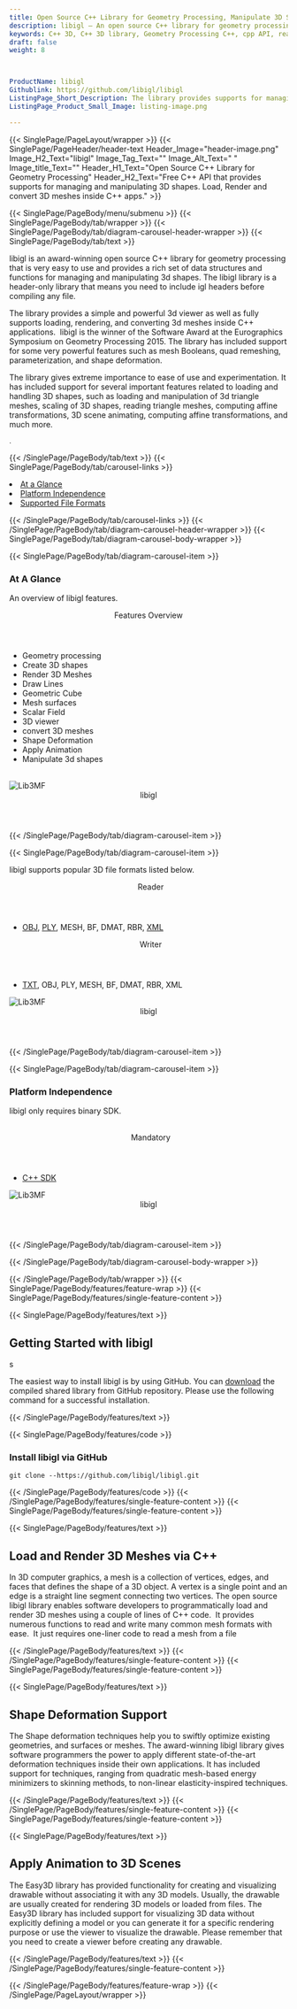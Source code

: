 ```yaml
---
title: Open Source C++ Library for Geometry Processing, Manipulate 3D Shapes
description: libigl – An open source C++ library for geometry processing, load & handle 3D shapes, scaling of 3D shapes, reading triangle meshes, 3D scene animating & more.
keywords: C++ 3D, C++ 3D library, Geometry Processing C++, cpp API, read 3D Files, write 3D Files, convert 3D Files, Open Source 3D library, Render 3D files, Open Source Cpp Library, 3D Modeling creation, read 3D Files Rendering, 3D Files Processing, 3d viewer support, 3d triangle meshes, scaling of 3D shapes
draft: false
weight: 8



ProductName: libigl  
Githublink: https://github.com/libigl/libigl
ListingPage_Short_Description: The library provides supports for managing and manipulating 3D shapes as well as loading and rendering 3D meshes with ease.
ListingPage_Product_Small_Image: listing-image.png 

---
```


{{< SinglePage/PageLayout/wrapper >}}
{{< SinglePage/PageHeader/header-text
Header_Image="header-image.png"
Image_H2_Text="libigl"
Image_Tag_Text=""
Image_Alt_Text=" "
Image_title_Text=""
Header_H1_Text="Open Source C++ Library for Geometry Processing"
Header_H2_Text="Free C++ API that provides supports for managing and manipulating 3D shapes. Load, Render and convert 3D meshes inside C++ apps." >}}

{{< SinglePage/PageBody/menu/submenu >}}
{{< SinglePage/PageBody/tab/wrapper >}}
{{< SinglePage/PageBody/tab/diagram-carousel-header-wrapper >}}
{{< SinglePage/PageBody/tab/text >}}



<p>libigl is an award-winning open source C++ library for geometry processing that is very easy to use and provides a rich set of data structures and functions for managing and manipulating 3d shapes. The libigl library is a header-only library that means you need to include igl headers before compiling any file.</p>
<p>The library provides a simple and powerful 3d viewer as well as fully supports loading, rendering, and converting 3d meshes inside C++ applications.  libigl is the winner of the Software Award at the Eurographics Symposium on Geometry Processing 2015. The library has included support for some very powerful features such as mesh Booleans, quad remeshing, parameterization, and shape deformation.</p>
<p>The library gives extreme importance to ease of use and experimentation. It has included support for several important features related to loading and handling 3D shapes, such as loading and manipulation of 3d triangle meshes, scaling of 3D shapes, reading triangle meshes, computing affine transformations, 3D scene animating, computing affine transformations, and much more.</p>
<p><span style="font-size: 12.16px;">.</span></p>

{{< /SinglePage/PageBody/tab/text >}}
{{< SinglePage/PageBody/tab/carousel-links >}}

<li data-target="#diagramcarousel" data-slide-to="0"><a href="#">At a Glance</a></li>
<li data-target="#diagramcarousel" data-slide-to="2"><a href="#">Platform Independence</a></li>
<li data-target="#diagramcarousel" data-slide-to="1"><a class="activetab" href="#">Supported File Formats</a></li>


{{< /SinglePage/PageBody/tab/carousel-links >}}
{{< /SinglePage/PageBody/tab/diagram-carousel-header-wrapper >}}
{{< SinglePage/PageBody/tab/diagram-carousel-body-wrapper >}}

{{< SinglePage/PageBody/tab/diagram-carousel-item >}}
<h3>At A Glance</h3>
<p>An overview of libigl features.</p>
<div class="diagram1 d1-poi">
<div class="d1-row">
<div class="d1-col d1-right"><header>Features Overview</header>
<ul>
<li>Geometry processing</li>
<li>Create 3D shapes</li>
<li>Render 3D Meshes</li>
<li>Draw Lines</li>
<li>Geometric Cube</li>
<li>Mesh surfaces</li>
<li>Scalar Field</li>
<li>3D viewer</li>
<li>convert 3D meshes</li>
<li>Shape Deformation</li>
<li>Apply Animation</li>
<li>Manipulate 3d shapes</li>
</ul>
</div>
<!--/left-->
<div class="d1-col d1-right"> </div>
</div>
<div class="d1-logo"><img class="bg-white" src='listing-image.png' alt="Lib3MF"><header>libigl</header><footer><small></small></footer></div>
<!--/logo--></div>
<!--/diagram1-->
{{< /SinglePage/PageBody/tab/diagram-carousel-item >}}

{{< SinglePage/PageBody/tab/diagram-carousel-item >}}
<p>libigl supports popular 3D file formats listed below.</p>
<div class="diagram1 d2  d1-poi">
<div class="d1-row">
<div class="d1-col d1-left"><header><i class="fa fa-arrows-v "> </i> Reader</header>
<ul>
<li><a href="https://docs.fileformat.com/3d/obj/">OBJ</a>, <a href="https://docs.fileformat.com/3d/ply/">PLY</a>, MESH, BF, DMAT, RBR, <a href="https://docs.fileformat.com/web/xml/">XML</a></li>
</ul>
</div>
<!--/left-->
<div class="d1-col d1-right"><header><i class="fa  fa-long-arrow-down"> </i> Writer</header>
<ul>
<li><a href="https://docs.fileformat.com/word-processing/txt/">TXT</a>, OBJ, PLY, MESH, BF, DMAT, RBR, XML</li>
</ul>
</div>
<!--/right--></div>
<!--/row-->
<div class="d1-logo"><img class="bg-white" src='listing-image.png' alt="Lib3MF"><header>libigl</header><footer><small></small></footer></div>
<!--/logo--></div>
<!--/diagram2-->
{{< /SinglePage/PageBody/tab/diagram-carousel-item >}}

{{< SinglePage/PageBody/tab/diagram-carousel-item >}}
<h3>Platform Independence</h3>
<p>libigl only requires binary SDK.</p>
<div class="diagram1 d1-poi">
<div class="d1-row">
<div class="d1-col d1-left"> </div>
<div class="d1-col d1-right"><header><i class="fa fa-cubes"> </i> Mandatory</header>
<ul>
<li><a href="https://github.com/3MFConsortium/lib3mf/releases">C++ SDK</a></li>
</ul>
</div>
<!--/left
<div class="d1-col d1-right">&nbsp;</div> --> <!--/right--></div>
<!--/row-->
<div class="d1-logo"><img class="bg-white" src='listing-image.png' alt="Lib3MF"><header>libigl</header><footer><small></small></footer></div>
<!--/logo--></div>
<!--/diagram2 -->
{{< /SinglePage/PageBody/tab/diagram-carousel-item >}}

{{< /SinglePage/PageBody/tab/diagram-carousel-body-wrapper >}}

{{< /SinglePage/PageBody/tab/wrapper >}}
{{< SinglePage/PageBody/features/feature-wrap >}}
{{< SinglePage/PageBody/features/single-feature-content >}}

{{< SinglePage/PageBody/features/text >}}
<h2 class="h2title">Getting Started with libigl</h2>s
<p>The easiest way to install libigl is by using GitHub. You can <a href="https://github.com/libigl/libigl/archive/refs/heads/main.zip">download</a> the compiled shared library from GitHub repository. Please use the following command for a successful installation. </p>
{{< /SinglePage/PageBody/features/text >}}

{{< SinglePage/PageBody/features/code >}}
<h3><strong>Install libigl via GitHub</strong></h3>
<pre><code class="html">git clone --https://github.com/libigl/libigl.git </code></pre>


{{< /SinglePage/PageBody/features/code >}}
{{< /SinglePage/PageBody/features/single-feature-content >}}
{{< SinglePage/PageBody/features/single-feature-content >}}

{{< SinglePage/PageBody/features/text >}}
<h2 class="h2title">Load and Render 3D Meshes via C++</h2>
<p>In 3D computer graphics, a mesh is a collection of vertices, edges, and faces that defines the shape of a 3D object. A vertex is a single point and an edge is a straight line segment connecting two vertices. The open source libigl library enables software developers to programmatically load and render 3D meshes using a couple of lines of C++ code.  It provides numerous functions to read and write many common mesh formats with ease.  It just requires one-liner code to read a mesh from a file</p>

{{< /SinglePage/PageBody/features/text >}}
{{< /SinglePage/PageBody/features/single-feature-content >}}
{{< SinglePage/PageBody/features/single-feature-content >}}

{{< SinglePage/PageBody/features/text >}}
<h2 class="h2title">Shape Deformation Support</h2>
<p>The Shape deformation techniques help you to swiftly optimize existing geometries, and surfaces or meshes. The award-winning libigl library gives software programmers the power to apply different state-of-the-art deformation techniques inside their own applications. It has included support for techniques, ranging from quadratic mesh-based energy minimizers to skinning methods, to non-linear elasticity-inspired techniques.</p>

{{< /SinglePage/PageBody/features/text >}}
{{< /SinglePage/PageBody/features/single-feature-content >}}
{{< SinglePage/PageBody/features/single-feature-content >}}

{{< SinglePage/PageBody/features/text >}}
<h2 class="h2title">Apply Animation to 3D Scenes</h2>
<p>The Easy3D library has provided functionality for creating and visualizing drawable without associating it with any 3D models. Usually, the drawable are usually created for rendering 3D models or loaded from files. The Easy3D library has included support for visualizing 3D data without explicitly defining a model or you can generate it for a specific rendering purpose or use the viewer to visualize the drawable. Please remember that you need to create a viewer before creating any drawable.</p>

{{< /SinglePage/PageBody/features/text >}}
{{< /SinglePage/PageBody/features/single-feature-content >}}

{{< /SinglePage/PageBody/features/feature-wrap >}}
{{< /SinglePage/PageLayout/wrapper >}}